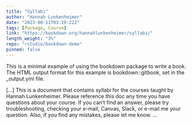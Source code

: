 ```yaml
---
title: "Syllabi"
author: "Hannah Lunkenheimer"
date: "2023-08-11T03:19:22Z"
tags: [Package, Course]
link: "https://bookdown.org/hannahlunkenheimer/syllabi/"
length_weight: "3%"
repo: "rstudio/bookdown-demo"
pinned: false
---
```


<p>This is a minimal example of using the bookdown package to write a book.
The HTML output format for this example is bookdown::gitbook,
set in the _output.yml file.</p> [...] This is a document that contains syllabi for the courses taught by Hannah Lunkenheimer. Please reference this doc any time you have questions about your course. If you can’t find an answer, please try troubleshooting, checking your e-mail, Canvas, Slack, or e-mail me your question. Also, if you find any mistakes, please let me know. ...
